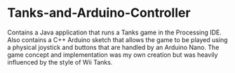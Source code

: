 # Tanks-and-Arduino-Controller
Contains a Java application that runs a Tanks game in the Processing IDE. Also contains a C++ Arduino sketch that allows the game to be played using a physical joystick and buttons that are handled by an Arduino Nano. The game concept and implementation was my own creation but was heavily influenced by the style of Wii Tanks.
